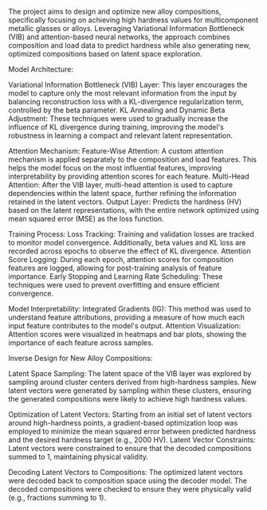 The project aims to design and optimize new alloy compositions, specifically focusing on achieving high hardness values for multicomponent metallic glasses or alloys. Leveraging Variational Information Bottleneck (VIB) and attention-based neural networks, the approach combines composition and load data to predict hardness while also generating new, optimized compositions based on latent space exploration.

Model Architecture:

Variational Information Bottleneck (VIB) Layer: This layer encourages the model to capture only the most relevant information from the input by balancing reconstruction loss with a KL-divergence regularization term, controlled by the beta parameter. KL Annealing and Dynamic Beta Adjustment: These techniques were used to gradually increase the influence of KL divergence during training, improving the model's robustness in learning a compact and relevant latent representation.

Attention Mechanism: 
Feature-Wise Attention: A custom attention mechanism is applied separately to the composition and load features. This helps the model focus on the most influential features, improving interpretability by providing attention scores for each feature.
Multi-Head Attention: After the VIB layer, multi-head attention is used to capture dependencies within the latent space, further refining the information retained in the latent vectors.
Output Layer: Predicts the hardness (HV) based on the latent representations, with the entire network optimized using mean squared error (MSE) as the loss function.

Training Process:
Loss Tracking: Training and validation losses are tracked to monitor model convergence. Additionally, beta values and KL loss are recorded across epochs to observe the effect of KL divergence.
Attention Score Logging: During each epoch, attention scores for composition features are logged, allowing for post-training analysis of feature importance.
Early Stopping and Learning Rate Scheduling: These techniques were used to prevent overfitting and ensure efficient convergence.

Model Interpretability:
Integrated Gradients (IG): This method was used to understand feature attributions, providing a measure of how much each input feature contributes to the model's output.
Attention Visualization: Attention scores were visualized in heatmaps and bar plots, showing the importance of each feature across samples.

Inverse Design for New Alloy Compositions:

Latent Space Sampling:
The latent space of the VIB layer was explored by sampling around cluster centers derived from high-hardness samples.
New latent vectors were generated by sampling within these clusters, ensuring the generated compositions were likely to achieve high hardness values.

Optimization of Latent Vectors:
Starting from an initial set of latent vectors around high-hardness points, a gradient-based optimization loop was employed to minimize the mean squared error between predicted hardness and the desired hardness target (e.g., 2000 HV).
Latent Vector Constraints: Latent vectors were constrained to ensure that the decoded compositions summed to 1, maintaining physical validity.

Decoding Latent Vectors to Compositions: The optimized latent vectors were decoded back to composition space using the decoder model. The decoded compositions were checked to ensure they were physically valid (e.g., fractions summing to 1).
